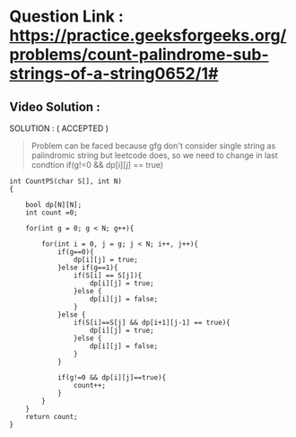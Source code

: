 # Question Link : https://practice.geeksforgeeks.org/problems/count-palindrome-sub-strings-of-a-string0652/1#


## Video Solution : 

SOLUTION : ( ACCEPTED )
> Problem can be faced because gfg don't consider single string as palindromic string but leetcode does, so we need to change in last condtion if(g!=0 && dp[i][j] == true)
> 
```
int CountPS(char S[], int N)
{
    
    bool dp[N][N];
    int count =0;
    
    for(int g = 0; g < N; g++){
        
        for(int i = 0, j = g; j < N; i++, j++){
            if(g==0){
                dp[i][j] = true;
            }else if(g==1){
                if(S[i] == S[j]){
                    dp[i][j] = true;
                }else {
                    dp[i][j] = false;
                }
            }else {
                if(S[i]==S[j] && dp[i+1][j-1] == true){
                    dp[i][j] = true;
                }else {
                    dp[i][j] = false;
                }
            }
        
            if(g!=0 && dp[i][j]==true){
                count++;
            }
        }
    }
    return count;
}
```
